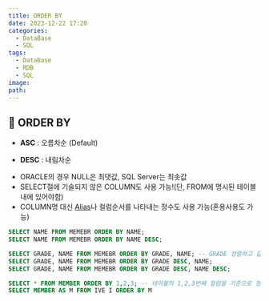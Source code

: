 ```yaml
---
title: ORDER BY
date: 2023-12-22 17:20
categories:
  - DataBase
  - SQL
tags:
  - DataBase
  - RDB
  - SQL
image: 
path:
---
```


## 🌈 ORDER BY

- **ASC** : 오름차순 (Default)
+ **DESC** : 내림차순 
- ORACLE의 경우 NULL은 최댓값, SQL Server는 최솟값
- SELECT절에 기술되지 않은 COLUMN도 사용 가능!(단, FROM에 명시된 테이블내에 있어야함)
- COLUMN명 대신 [Alias](https://sonjh919.github.io/posts/Alias)나 컬럼순서를 나타내는 정수도 사용 가능(혼용사용도 가능)

```sql
SELECT NAME FROM MEMEBR ORDER BY NAME;
SELECT NAME FROM MEMEBR ORDER BY NAME DESC;

SELECT GRADE, NAME FROM MEMEBR ORDER BY GRADE, NAME; -- GRADE 정렬하고 같은 GRADE 안에서 NAME 정렬
SELECT GRADE, NAME FROM MEMEBR ORDER BY GRADE DESC, NAME;
SELECT GRADE, NAME FROM MEMEBR ORDER BY GRADE DESC, NAME DESC;

SELECT * FROM MEMBER ORDER BY 1,2,3; -- 테이블의 1,2,3번째 컬럼을 기준으로 정렬
SELECT MEMBER AS M FROM IVE I ORDER BY M
```